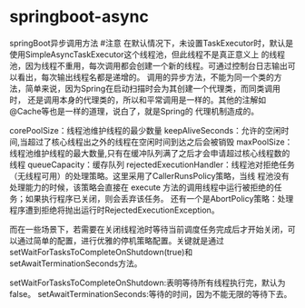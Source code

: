 # springboot-async
springBoot异步调用方法
#注意
在默认情况下，未设置TaskExecutor时，默认是使用SimpleAsyncTaskExecutor这个线程池，但此线程不是真正意义上
的线程池，因为线程不重用，每次调用都会创建一个新的线程。可通过控制台日志输出可以看出，每次输出线程名都是递增的。
调用的异步方法，不能为同一个类的方法，简单来说，因为Spring在启动扫描时会为其创建一个代理类，而同类调用时，
还是调用本身的代理类的，所以和平常调用是一样的。其他的注解如@Cache等也是一样的道理，说白了，就是Spring的
代理机制造成的。


corePoolSize：线程池维护线程的最少数量
keepAliveSeconds：允许的空闲时间,当超过了核心线程出之外的线程在空闲时间到达之后会被销毁
maxPoolSize：线程池维护线程的最大数量,只有在缓冲队列满了之后才会申请超过核心线程数的线程
queueCapacity：缓存队列
rejectedExecutionHandler：线程池对拒绝任务（无线程可用）的处理策略。这里采用了CallerRunsPolicy策略，当线
程池没有处理能力的时候，该策略会直接在 execute 方法的调用线程中运行被拒绝的任务；如果执行程序已关闭，则会丢弃该任务。
还有一个是AbortPolicy策略：处理程序遭到拒绝将抛出运行时RejectedExecutionException。

而在一些场景下，若需要在关闭线程池时等待当前调度任务完成后才开始关闭，可以通过简单的配置，进行优雅的停机策略配置。关键就是通过setWaitForTasksToCompleteOnShutdown(true)和setAwaitTerminationSeconds方法。

setWaitForTasksToCompleteOnShutdown:表明等待所有线程执行完，默认为false。
setAwaitTerminationSeconds:等待的时间，因为不能无限的等待下去。
